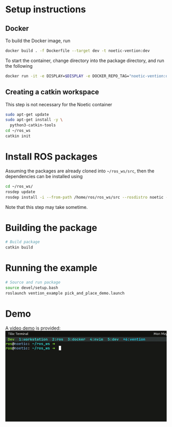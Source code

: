 # Setup instructions
## Docker
To build the Docker image, run
```bash
docker build . -f Dockerfile --target dev -t noetic-vention:dev
```
To start the container, change directory into the package directory, and run the following
```bash
docker run -it -e DISPLAY=$DISPLAY -e DOCKER_REPO_TAG="noetic-vention:dev" -v $PWD:/home/ros/ros_ws/src/vention_example -v /tmp/.X11-unix:/tmp/.X11-unix -v ~/.ssh:/home/ros/.ssh -v ~/.zsh_history:/home/ros/.zsh_history -v ~/shared:/home/ros/shared --network host --hostname noetic --name noetic-vention noetic-vention:dev
```

## Creating a catkin workspace
This step is not necessary for the Noetic container
```bash
sudo apt-get update
sudo apt-get install -y \
  python3-catkin-tools
cd ~/ros_ws
catkin init
```

# Install ROS packages 
Assuming the packages are already cloned into `~/ros_ws/src`, then the dependencies can be installed using
```bash
cd ~/ros_ws/
rosdep update
rosdep install -i --from-path /home/ros/ros_ws/src --rosdistro noetic -y
```
Note that this step may take sometime.

# Building the package
```bash
# Build package
catkin build
```

# Running the example
```bash
# Source and run package
source devel/setup.bash
roslaunch vention_example pick_and_place_demo.launch
```

# Demo
A [video demo](vention_example_pick_and_place.mp4) is provided:
![giv](vention_example_pick_and_place.gif)

